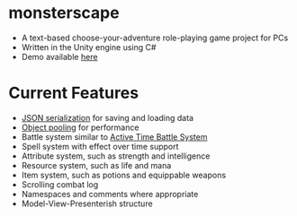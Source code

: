 # monsterscape #
* A text-based choose-your-adventure role-playing game project for PCs 
* Written in the Unity engine using C#
* Demo available [here](https://drive.google.com/file/d/0B5E_IBqde8fLa25LbWR5VF9udTA/view?usp=sharing)

# Current Features #
* [JSON serialization](https://docs.unity3d.com/Manual/JSONSerialization.html) for saving and loading data
* [Object pooling](https://unity3d.com/learn/tutorials/topics/scripting/object-pooling) for performance
* Battle system similar to [Active Time Battle System](https://en.wikipedia.org/wiki/Turns,_rounds_and_time-keeping_systems_in_games#Active_Time_Battle)
* Spell system with effect over time support
* Attribute system, such as strength and intelligence
* Resource system, such as life and mana
* Item system, such as potions and equippable weapons
* Scrolling combat log
* Namespaces and comments where appropriate
* Model-View-Presenterish structure